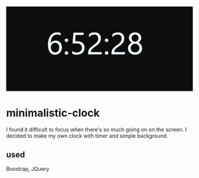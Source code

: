 ![logo](/logo-clock.png)

# minimalistic-clock
I found it difficult to focus when there's so much going on on the screen. I decided to make my own clock with timer and simple background.

## used
Boostrap, JQuery
